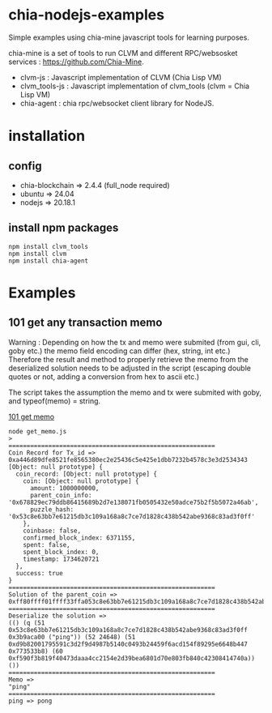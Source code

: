 # chia-nodejs-examples
Simple examples using chia-mine javascript tools for learning purposes.

chia-mine is a set of tools to run CLVM and different RPC/websosket services : https://github.com/Chia-Mine.
  - clvm-js : Javascript implementation of CLVM (Chia Lisp VM) 
  - clvm_tools-js : Javascript implementation of clvm_tools (clvm = Chia Lisp VM)
  - chia-agent : chia rpc/websocket client library for NodeJS.

# installation
## config
  - chia-blockchain => 2.4.4 (full_node required)
  - ubuntu => 24.04
  - nodejs => 20.18.1

## install npm packages
```
npm install clvm_tools
npm install clvm
npm install chia-agent
```
# Examples
## 101 get any transaction memo
Warning : Depending on how the tx and memo were submited (from gui, cli, goby etc.) the memo field encoding can differ (hex, string, int etc.)
Therefore the result and method to properly retrieve the memo from the deserialized solution needs to be adjusted in the script (escaping double quotes or not, adding a conversion from hex to ascii etc.)

The script takes the assumption the memo and tx were submited with goby, and typeof(memo) = string.

[101 get memo](https://github.com/CassFairiesClub/chia-nodejs-examples/blob/main/examples/101_get_memo.js)
```
node get_memo.js
>
=========================================================
Coin Record for Tx_id => 0xa446d89dfe8521fe8565380ec2e25436c5e425e1dbb7232b4578c3e3d2534343
[Object: null prototype] {
  coin_record: [Object: null prototype] {
    coin: [Object: null prototype] {
      amount: 1000000000,
      parent_coin_info: '0x678829ec79ddb86415689b2d7e138071fb0505432e50adce75b2f5b5072a46ab',
      puzzle_hash: '0x53c8e63bb7e61215db3c109a168a8c7ce7d1828c438b542abe9368c83ad3f0ff'
    },
    coinbase: false,
    confirmed_block_index: 6371155,
    spent: false,
    spent_block_index: 0,
    timestamp: 1734620721
  },
  success: true
}
=========================================================
Solution of the parent_coin =>
0xff80ffff01ffff33ffa053c8e63bb7e61215db3c109a168a8c7ce7d1828c438b542abe9368c83ad3f0ffff843b9aca00ffff8470696e678080ffff34ff82604880ffff33ffa0d9b82001795591c3d2f9d4987b5140c0493b24459f6acd154f89295e6648b447ff84773533b880ffff3cffa0f590f3b819f40473daaa4cc2154e2d39bea6801d70e803fb840c42308414740a8080ff8080
=========================================================
Deserialize the solution => 
(() (q (51 0x53c8e63bb7e61215db3c109a168a8c7ce7d1828c438b542abe9368c83ad3f0ff 0x3b9aca00 ("ping")) (52 24648) (51 0xd9b82001795591c3d2f9d4987b5140c0493b24459f6acd154f89295e6648b447 0x773533b8) (60 0xf590f3b819f40473daaa4cc2154e2d39bea6801d70e803fb840c42308414740a)) ())
=========================================================
Memo => 
"ping"
=========================================================
ping => pong
```
